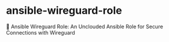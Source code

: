 # ansible-wireguard-role
🔏 Ansible Wireguard Role: An Unclouded Ansible Role for Secure Connections with Wireguard

